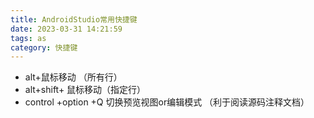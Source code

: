 ```yaml
---
title: AndroidStudio常用快捷键
date: 2023-03-31 14:21:59
tags: as
category: 快捷键
---
```


- alt+鼠标移动 （所有行）
- alt+shift+ 鼠标移动（指定行）
- control +option +Q 切换预览视图or编辑模式 （利于阅读源码注释文档）
